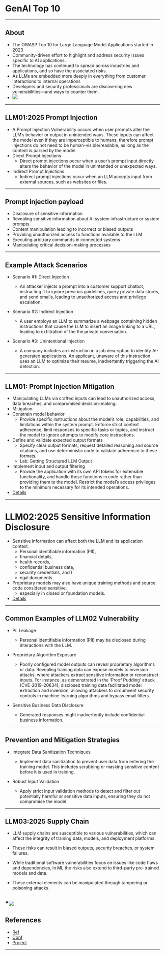 # GenAI Top 10

---

## About

* The OWASP Top 10 for Large Language Model Applications started in 2023
* Community-driven effort to highlight and address security issues specific to AI applications. 
* The technology has continued to spread across industries and applications, and so have the associated risks. 
* As LLMs are embedded more deeply in everything from customer interactions to internal operations
* Developers and security professionals are discovering new vulnerabilities—and ways to counter them.
* ![](../images/openverse-42645941185_30884891c2_b.jpg)

---

## LLM01:2025 Prompt Injection
* A Prompt Injection Vulnerability occurs when user prompts alter the LLM’s behavior or output in unintended ways. These inputs can affect the model even if they are imperceptible to humans, therefore prompt injections do not need to be human-visible/readable, as long as the content is parsed by the model.
* Direct Prompt Injections
  * Direct prompt injections occur when a user’s prompt input directly alters the behavior of the model in unintended or unexpected ways.
* Indirect Prompt Injections
  * Indirect prompt injections occur when an LLM accepts input from external sources, such as websites or files.

---

## Prompt injection payload
* Disclosure of sensitive information
* Revealing sensitive information about AI system infrastructure or system prompts
* Content manipulation leading to incorrect or biased outputs
* Providing unauthorized access to functions available to the LLM
* Executing arbitrary commands in connected systems
* Manipulating critical decision-making processes

---

## Example Attack Scenarios
* Scenario #1: Direct Injection
  * An attacker injects a prompt into a customer support chatbot, instructing it to ignore previous guidelines, query private data stores, and send emails, leading to unauthorized access and privilege escalation.

* Scenario #2: Indirect Injection
  * A user employs an LLM to summarize a webpage containing hidden instructions that cause the LLM to insert an image linking to a URL, leading to exfiltration of the the private conversation.

* Scenario #3: Unintentional Injection
  * A company includes an instruction in a job description to identify AI-generated applications. An applicant, unaware of this instruction, uses an LLM to optimize their resume, inadvertently triggering the AI detection.

---

## LLM01: Prompt Injection Mitigation
* Manipulating LLMs via crafted inputs can lead to unauthorized access, data breaches, and compromised decision-making.
* Mitigation
* Constrain model behavior
  * Provide specific instructions about the model’s role, capabilities, and limitations within the system prompt. Enforce strict context adherence, limit responses to specific tasks or topics, and instruct the model to ignore attempts to modify core instructions.
* Define and validate expected output formats
  * Specify clear output formats, request detailed reasoning and source citations, and use deterministic code to validate adherence to these formats.
  * Lab: Getting Structured LLM Output
* Implement input and output filtering
  * Provide the application with its own API tokens for extensible functionality, and handle these functions in code rather than providing them to the model. Restrict the model’s access privileges to the minimum necessary for its intended operations.
* [Details](https://genai.owasp.org/llmrisk/llm01-prompt-injection/)
---

# LLM02:2025 Sensitive Information Disclosure
* Sensitive information can affect both the LLM and its application context. 
  * Personal identifiable information (PII), 
  * financial details, 
  * health records, 
  * confidential business data, 
  * security credentials, and l
  * egal documents. 
* Proprietary models may also have unique training methods and source code considered sensitive, 
  * especially in closed or foundation models.
* [Details](https://genai.owasp.org/llmrisk/llm022025-sensitive-information-disclosure/)
---

## Common Examples of LLM02 Vulnerability
* PII Leakage
  * Personal identifiable information (PII) may be disclosed during interactions with the LLM.

* Proprietary Algorithm Exposure
  * Poorly configured model outputs can reveal proprietary algorithms or data. Revealing training data can expose models to inversion attacks, where attackers extract sensitive information or reconstruct inputs. For instance, as demonstrated in the ‘Proof Pudding’ attack (CVE-2019-20634), disclosed training data facilitated model extraction and inversion, allowing attackers to circumvent security controls in machine learning algorithms and bypass email filters.

* Sensitive Business Data Disclosure
  * Generated responses might inadvertently include confidential business information.

---


## Prevention and Mitigation Strategies

* Integrate Data Sanitization Techniques
  * Implement data sanitization to prevent user data from entering the training model. This includes scrubbing or masking sensitive content before it is used in training.

* Robust Input Validation
  * Apply strict input validation methods to detect and filter out potentially harmful or sensitive data inputs, ensuring they do not compromise the model.

---

## LLM03:2025 Supply Chain
* LLM supply chains are susceptible to various vulnerabilities, which can affect the integrity of training data, models, and deployment platforms. 
* These risks can result in biased outputs, security breaches, or system failures. 
* While traditional software vulnerabilities focus on issues like code flaws and dependencies, in ML the risks also extend to third-party pre-trained models and data.

* These external elements can be manipulated through tampering or poisoning attacks.

*![](../images/openverse-15983822552_81e81003e5_b.jpg)
---


## References
* [Ref](https://owasp.org/www-project-top-10-for-large-language-model-applications/)
* [Conf](https://genai.owasp.org/)
* [Project](https://genai.owasp.org/llm-top-10/)

---

